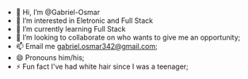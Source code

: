 - 👋 Hi, I’m @Gabriel-Osmar
- 👀 I’m interested in Eletronic and Full Stack
- 🌱 I’m currently learning Full Stack
- 💞️ I’m looking to collaborate on who wants to give me an opportunity;
- 📫 Email me gabriel.osmar342@gmail.com;
- 😄 Pronouns him/his;
- ⚡ Fun fact I've had white hair since I was a teenager;

<!---
Gabriel-Osmar/Gabriel-Osmar is a ✨ special ✨ repository because its `README.md` (this file) appears on your GitHub profile.
You can click the Preview link to take a look at your changes.
--->
